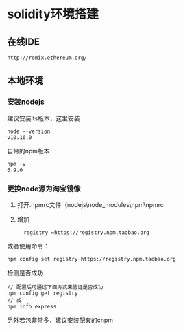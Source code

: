 # solidity环境搭建

## 在线IDE

    http://remix.ethereum.org/

## 本地环境

### 安装nodejs

建议安装lts版本，这里安装

    node --version
    v10.16.0

自带的npm版本

    npm -v
    6.9.0

### 更换node源为淘宝镜像

1. 打开.npmrc文件（nodejs\node_modules\npm\npmrc
2. 增加
 
         registry =https://registry.npm.taobao.org 

或者使用命令：

    npm config set registry https://registry.npm.taobao.org

检测是否成功

    // 配置后可通过下面方式来验证是否成功
    npm config get registry
    // 或
    npm info express

另外若包非常多，建议安装配套的cnpm

